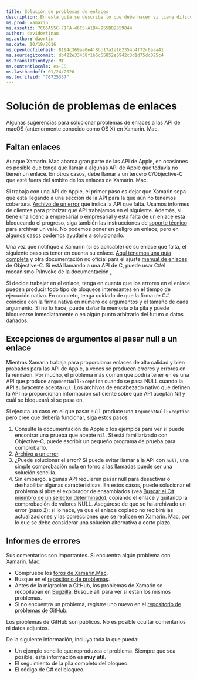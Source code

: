 ```yaml
---
title: Solución de problemas de enlaces
description: En esta guía se describe lo que debe hacer si tiene dificultades para enlazar una biblioteca de Objective-C. En concreto, se describen los enlaces que faltan, las excepciones de los argumentos al pasar null a un enlace y los informes de errores.
ms.prod: xamarin
ms.assetid: 7C65A55C-71FA-46C5-A1B4-955B82559844
author: davidortinau
ms.author: daortin
ms.date: 10/19/2016
ms.openlocfilehash: 8194c369aa0e4f8bb17a1a162354b4f72c6aaa41
ms.sourcegitcommit: db422e33438f1b5c55852e6942c3d1d75dc025c4
ms.translationtype: MT
ms.contentlocale: es-ES
ms.lasthandoff: 01/24/2020
ms.locfileid: "76725337"
---
```

# <a name="binding-troubleshooting"></a>Solución de problemas de enlaces

Algunas sugerencias para solucionar problemas de enlaces a las API de macOS (anteriormente conocido como OS X) en Xamarin. Mac.

## <a name="missing-bindings"></a>Faltan enlaces

Aunque Xamarin. Mac abarca gran parte de las API de Apple, en ocasiones es posible que tenga que llamar a algunas API de Apple que todavía no tienen un enlace. En otros casos, debe llamar a un tercero C/Objective-C que esté fuera del ámbito de los enlaces de Xamarin. Mac.

Si trabaja con una API de Apple, el primer paso es dejar que Xamarin sepa que está llegando a una sección de la API para la que aún no tenemos cobertura. [Archivo de un error](#reporting-bugs) que indica la API que falta. Usamos informes de clientes para priorizar qué API trabajamos en el siguiente. Además, si tiene una licencia empresarial o empresarial y esta falta de un enlace está bloqueando el progreso, siga también las instrucciones de [soporte técnico](https://visualstudio.microsoft.com/vs/support/) para archivar un vale. No podemos poner en peligro un enlace, pero en algunos casos podemos ayudarle a solucionarlo.

Una vez que notifique a Xamarin (si es aplicable) de su enlace que falta, el siguiente paso es tener en cuenta su enlace. [Aquí tenemos una guía completa](~/cross-platform/macios/binding/overview.md) y otra documentación no oficial para el ajuste [manual de enlaces](https://brendanzagaeski.appspot.com/xamarin/0002.html) de Objective-C. Si está llamando a una API de C, puede usar C#el mecanismo P/Invoke de la documentación [.](https://www.mono-project.com/docs/advanced/pinvoke/)

Si decide trabajar en el enlace, tenga en cuenta que los errores en el enlace pueden producir todo tipo de bloqueos interesantes en el tiempo de ejecución nativo. En concreto, tenga cuidado de que la firma de C# coincida con la firma nativa en número de argumentos y el tamaño de cada argumento. Si no lo hace, puede dañar la memoria o la pila y puede bloquearse inmediatamente o en algún punto arbitrario del futuro o datos dañados.

## <a name="argument-exceptions-when-passing-null-to-a-binding"></a>Excepciones de argumentos al pasar null a un enlace

Mientras Xamarin trabaja para proporcionar enlaces de alta calidad y bien probados para las API de Apple, a veces se producen errores y errores en la remisión. Por mucho, el problema más común que podría tener en es una API que produce `ArgumentNullException` cuando se pasa NULL cuando la API subyacente acepta `nil`. Los archivos de encabezado nativo que definen la API no proporcionan información suficiente sobre qué API aceptan Nil y cuál se bloqueará si se pasa en.

Si ejecuta un caso en el que pasar `null` produce una `ArgumentNullException` pero cree que debería funcionar, siga estos pasos:

1. Consulte la documentación de Apple o los ejemplos para ver si puede encontrar una prueba que acepte `nil`. Si está familiarizado con Objective-C, puede escribir un pequeño programa de prueba para comprobarlo.
2. [Archivo a un error](#reporting-bugs).
3. ¿Puede solucionar el error? Si puede evitar llamar a la API con `null`, una simple comprobación nula en torno a las llamadas puede ser una solución sencilla.
4. Sin embargo, algunas API requieren pasar null para desactivar o deshabilitar algunas características. En estos casos, puede solucionar el problema si abre el explorador de ensamblados (vea [Buscar el C# miembro de un selector determinado](~/mac/app-fundamentals/mac-apis.md#finding_selector)), copiando el enlace y quitando la comprobación de valores NULL. Asegúrese de que se ha archivado un error (paso 2): si lo hace, ya que el enlace copiado no recibirá las actualizaciones y las correcciones que se realicen en Xamarin. Mac, por lo que se debe considerar una solución alternativa a corto plazo.

<a name="reporting-bugs"/>

## <a name="reporting-bugs"></a>Informes de errores

Sus comentarios son importantes. Si encuentra algún problema con Xamarin. Mac:

- Compruebe los [foros de Xamarin.Mac](https://forums.xamarin.com/categories/xamarin-mac).
- Busque en el [repositorio de problemas](https://github.com/xamarin/xamarin-macios/issues).
- Antes de la migración a GitHub, los problemas de Xamarin se recopilaban en [Bugzilla](https://bugzilla.xamarin.com/describecomponents.cgi). Busque allí para ver si están los mismos problemas.
- Si no encuentra un problema, registre uno nuevo en el [repositorio de problemas de GitHub](https://github.com/xamarin/xamarin-macios/issues/new).

Los problemas de GitHub son públicos. No es posible ocultar comentarios ni datos adjuntos.

De la siguiente información, incluya toda la que pueda:

- Un ejemplo sencillo que reproduzca el problema. Siempre que sea posible, esta información es **muy útil**.
- El seguimiento de la pila completo del bloqueo.
- El código de C# del bloqueo.
